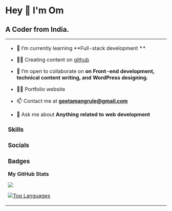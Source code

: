 Hey 👋 I'm Om
=====================================

A Coder from India.
----------------------------------------
<table style="border: none;">
<tr>
<td>

- 🌱 I’m currently learning **Full-stack development **

- ✍🏻  Creating content on [github](https://github.com/Om245)

- 👯 I’m open to collaborate on **on Front-end development, technical content writing, and WordPress designing.**

- 👨‍💻 Portfolio website 


- 📫  Contact me at **geetamangrule@gmail.com** 

- 💬 Ask me about **Anything related to web development**

### Skills



### Socials



### Badges

<b>My GitHub Stats</b>


<a href="http://www.github.com/Om245"><img src="https://github-readme-streak-stats.herokuapp.com/?user=Om245&stroke=ffffff&background=1c1917&ring=14b8a6&fire=14b8a6&currStreakNum=ffffff&currStreakLabel=14b8a6&sideNums=ffffff&sideLabels=ffffff&dates=ffffff&hide_border=true" /></a>

<a href="https://github.com/Om245" align="left"><img src="https://github-readme-stats.vercel.app/api/top-langs/?username=Om245&langs_count=10&title_color=14b8a6&text_color=ffffff&icon_color=0891b2&bg_color=1c1917&hide_border=true&locale=en&custom_title=Top%20%Languages" alt="Top Languages" /></a>
